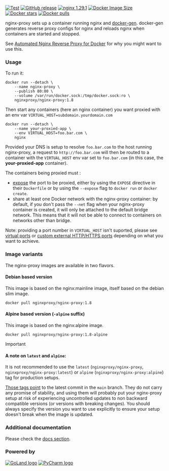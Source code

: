 [![Test](https://github.com/nginx-proxy/nginx-proxy/actions/workflows/test.yml/badge.svg)](https://github.com/nginx-proxy/nginx-proxy/actions/workflows/test.yml)
[![GitHub release](https://img.shields.io/github/v/release/nginx-proxy/nginx-proxy)](https://github.com/nginx-proxy/nginx-proxy/releases)
[![nginx 1.29.1](https://img.shields.io/badge/nginx-1.29.1-brightgreen.svg?logo=nginx)](https://nginx.org/en/CHANGES)
[![Docker Image Size](https://img.shields.io/docker/image-size/nginxproxy/nginx-proxy?sort=semver)](https://hub.docker.com/r/nginxproxy/nginx-proxy "Click to view the image on Docker Hub")
[![Docker stars](https://img.shields.io/docker/stars/nginxproxy/nginx-proxy.svg)](https://hub.docker.com/r/nginxproxy/nginx-proxy "DockerHub")
[![Docker pulls](https://img.shields.io/docker/pulls/nginxproxy/nginx-proxy.svg)](https://hub.docker.com/r/nginxproxy/nginx-proxy "DockerHub")

nginx-proxy sets up a container running nginx and [docker-gen](https://github.com/nginx-proxy/docker-gen). docker-gen generates reverse proxy configs for nginx and reloads nginx when containers are started and stopped.

See [Automated Nginx Reverse Proxy for Docker](http://jasonwilder.com/blog/2014/03/25/automated-nginx-reverse-proxy-for-docker/) for why you might want to use this.

### Usage

To run it:

```console
docker run --detach \
    --name nginx-proxy \
    --publish 80:80 \
    --volume /var/run/docker.sock:/tmp/docker.sock:ro \
    nginxproxy/nginx-proxy:1.8
```

Then start any containers (here an nginx container) you want proxied with an env var `VIRTUAL_HOST=subdomain.yourdomain.com`

```console
docker run --detach \
    --name your-proxied-app \
    --env VIRTUAL_HOST=foo.bar.com \
    nginx
```

Provided your DNS is setup to resolve `foo.bar.com` to the host running nginx-proxy, a request to `http://foo.bar.com` will then be routed to a container with the `VIRTUAL_HOST` env var set to `foo.bar.com` (in this case, the **your-proxied-app** container).

The containers being proxied must :

- [expose](https://docs.docker.com/engine/reference/run/#expose-incoming-ports) the port to be proxied, either by using the `EXPOSE` directive in their `Dockerfile` or by using the `--expose` flag to `docker run` or `docker create`.
- share at least one Docker network with the nginx-proxy container: by default, if you don't pass the `--net` flag when your nginx-proxy container is created, it will only be attached to the default bridge network. This means that it will not be able to connect to containers on networks other than bridge.

Note: providing a port number in `VIRTUAL_HOST` isn't suported, please see [virtual ports](https://github.com/nginx-proxy/nginx-proxy/tree/main/docs#virtual-ports) or [custom external HTTP/HTTPS ports](https://github.com/nginx-proxy/nginx-proxy/tree/main/docs#custom-external-httphttps-ports) depending on what you want to achieve.

### Image variants

The nginx-proxy images are available in two flavors.

#### Debian based version

This image is based on the nginx:mainline image, itself based on the debian slim image.

```console
docker pull nginxproxy/nginx-proxy:1.8
```

#### Alpine based version (`-alpine` suffix)

This image is based on the nginx:alpine image.

```console
docker pull nginxproxy/nginx-proxy:1.8-alpine
```

> [!IMPORTANT]
>
> #### A note on `latest` and `alpine`:
>
> It is not recommended to use the `latest` (`nginxproxy/nginx-proxy`, `nginxproxy/nginx-proxy:latest`) or `alpine` (`nginxproxy/nginx-proxy:alpine`) tag for production setups.
>
> [Those tags point](https://hub.docker.com/r/nginxproxy/nginx-proxy/tags) to the latest commit in the `main` branch. They do not carry any promise of stability, and using them will probably put your nginx-proxy setup at risk of experiencing uncontrolled updates to non backward compatible versions (or versions with breaking changes). You should always specify the version you want to use explicitly to ensure your setup doesn't break when the image is updated.

### Additional documentation

Please check the [docs section](https://github.com/nginx-proxy/nginx-proxy/tree/main/docs).

### Powered by 

[![GoLand logo](https://resources.jetbrains.com/storage/products/company/brand/logos/GoLand_icon.svg)](https://www.jetbrains.com/go/)
[![PyCharm logo](https://resources.jetbrains.com/storage/products/company/brand/logos/PyCharm_icon.svg)](https://www.jetbrains.com/pycharm/)
